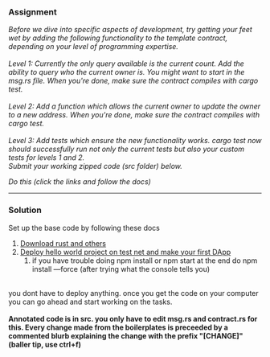 ### Assignment
<i>
Before we dive into specific aspects of development, try getting your feet wet by adding the following functionality to the template contract, depending on your level of programming expertise.
<br/><br/> 
Level 1: Currently the only query available is the current count. Add the ability to query who the current owner is. You might want to start in the msg.rs file. When you're done, make sure the contract compiles with cargo test.
<br/><br/> 
Level 2: Add a function which allows the current owner to update the owner to a new address. When you're done, make sure the contract compiles with cargo test.
<br/><br/> 
Level 3: Add tests which ensure the new functionality works. cargo test now should successfully run not only the current tests but also your custom tests for levels 1 and 2.
<br/>
Submit your working zipped code (src folder) below.


Do this (click the links and follow the docs)
</i>
<hr/>

### Solution
Set up the base code by following these docs
1. [Download rust and others](https://docs.terra.money/docs/develop/dapp/quick-start/initial-setup.html)
2. [Deploy hello world project on test net and make your first DApp](https://docs.terra.money/docs/develop/dapp/quick-start/using-terrain-testnet.html)
    1. if you have trouble doing npm install or npm start at the end do npm install —force (after trying what the console tells you)

<br/>
you dont have to deploy anything. once you get the code on your computer you can go ahead and start working on the tasks.
<br/> <br/> 
<b>Annotated code is in src. you only have to edit msg.rs and contract.rs for this. Every change made from the boilerplates is preceeded by a commented blurb explaining the change with the prefix "[CHANGE]" (baller tip, use ctrl+f)  <b>
